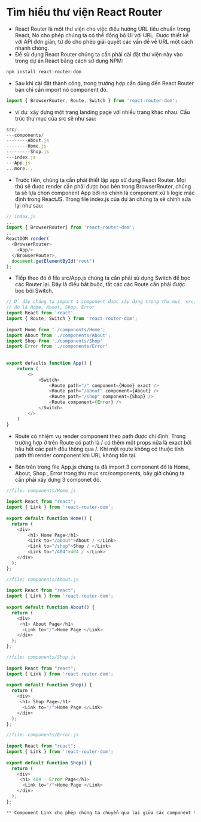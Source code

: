 # Tìm hiểu thư viện React Router
* React Router là một thư viện cho việc điều hướng URL tiêu chuẩn trong React, Nó cho phép chúng ta có thể đồng bộ UI với URL. Được thiết kế với API đơn giản, từ đó cho phép giải quyết các vấn đề về URL một cách nhanh chóng.
* Để sử dụng React Router chúng ta cần phải cài đặt thư viện này vào trong dự án React bằng cách sử dụng NPM:
```js
npm install react-router-dom
```
* Sau khi cài đặt thành công, trong trường hợp cần dùng đến React Router bạn chỉ cần import nó component đó.
```js
import { BrowserRouter, Route, Switch } from 'react-router-dom';
```
* ví dụ: xây dựng một trang landing page với nhiều trang khác nhau. Cấu trúc thư mục của src sẽ như sau:

```js
src/
---components/
--------About.js
--------Home.js
---------Shop.js
---index.js
---App.js
...more...
```
* Trước tiên, chúng ta cần phải thiết lập app sử dụng React Router. Mọi thứ sẽ được render cần phải được bọc bên trong BrowserRouter, chúng ta sẽ lựa chọn component App bởi nó chính là component xử lí logic mặc định trong ReactJS. Trong file index.js của dự án chúng ta sẽ chỉnh sửa lại như sau:

```js
// index.js
...
import { BrowserRouter} from 'react-router-dom';
...
ReactDOM.render(
  <BrowserRouter>
    <App/>
  </BrowserRouter>,
  document.getElementById('root')
);
```

* Tiếp theo đó ở file src/App.js chúng ta cần phải sử dụng Switch để bọc các Router lại. Đây là điều bắt buộc, tất các các Route cần phải được bọc bởi Switch.

```js
// Ở đây chúng ta import 4 component được xây dựng trong thư mục  src/components
// đó là Home, About, Shop, Error
import React from 'react'
import { Route, Switch } from 'react-router-dom';
 
​import Home from './components/Home';
import About from './components/About';
import Shop from './components/Shop'
import Error from './components/Error'
 
 
export defaults function App() {
    return (
        <>
            <Switch>
                <Route path="/" component={Home} exact />
                <Route path="/about" component={About} />
                <Route path="/shop" component={Shop} />
                <Route component={Error} />
            </Switch>
        </>
    )
}
```

* Route có nhiệm vụ render component theo path được chỉ định. Trong trường hợp ở trên Route có path là / có thêm một props nữa là exact bởi hầu hết các path đều thông qua /. Khi một route không có thuộc tính path thì render component khi URL không tồn tại.

* Bên trên trong file App.js chúng ta đã import 3 component đó là Home, About, Shop , Error trong thư mục src/components, bây giờ chúng ta cần phải xây dựng 3 componet đó.

```js 
//file: components/Home.js
 
import React from "react";
import { Link } from 'react-router-dom';
 
export default function Home() {
  return (
    <div>
        <h1> Home Page</h1>
        <Link to="/about">About / </Link>
        <Link to="/shop">Shop / </Link>
        <Link to="/404">404 / </Link>
    </div>
  );
};
```
```js
//file: components/About.js
 
import React from "react";
import { Link } from 'react-router-dom';
 
export default function About() {
  return (
    <div>
     <h1> About Page</h1>
      <Link to="/">Home Page </Link>
    </div>
  );
};
```
```js
//file: components/Shop.js
 
import React from "react";
import { Link } from 'react-router-dom';
 
export default function Shop() {
  return (
    <div>
     <h1> Shop Page</h1>
      <Link to="/">Home Page </Link>
    </div>
  );
};
```

```js
//file: components/Error.js
 
import React from "react";
import { Link } from 'react-router-dom';
 
export default function Shop() {
  return (
    <div>
     <h1> 404 - Error Page</h1>
      <Link to="/">Home Page </Link>
    </div>
  );
};

** Component Link cho phép chúng ta chuyển qua lại giữa các component thông qua URL, nó tương tự như thẻ a trong html. 
````
